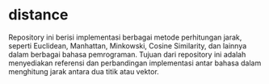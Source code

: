 # distance
Repository ini berisi implementasi berbagai metode perhitungan jarak, seperti Euclidean, Manhattan, Minkowski, Cosine Similarity, dan lainnya dalam berbagai bahasa pemrograman. Tujuan dari repository ini adalah menyediakan referensi dan perbandingan implementasi antar bahasa dalam menghitung jarak antara dua titik atau vektor.
